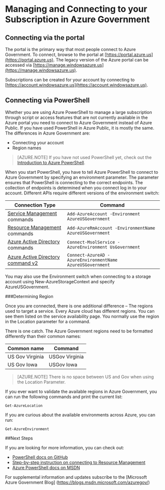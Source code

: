 <properties
    pageTitle="Azure Government Services | Microsoft Azure"
    description="Information on managing your subscription in Azure Government"
    services="Azure-Government"
    cloud="gov" 
    documentationCenter=""
    authors="zakramer"
    manager="liki"
    editor="" />

<tags
    ms.service="multiple"
    ms.devlang="na"
    ms.topic="article"
    ms.tgt_pltfrm="na"
    ms.workload="azure-government"
    ms.date="10/21/2016"
    ms.author="zakramer" />


#  Managing and Connecting to your Subscription in Azure Government

## Connecting via the portal
The portal is the primary way that most people connect to Azure Government.  To connect, browse to the portal at [https://portal.azure.us](https://portal.azure.us).  The legacy version of the Azure portal can be accessed via [https://manage.windowsazure.us](https://manage.windowsazure.us).

Subscriptions can be created for your account by connecting to [https://account.windowsazure.us](https://account.windowsazure.us).

## Connecting via PowerShell

Whether you are using Azure PowerShell to manage a large subscription through script or access features that are not currently available in the Azure portal you need to connect to Azure Government instead of Azure Public.  If you have used PowerShell in Azure Public, it is mostly the same.  The differences in Azure Government are:

+ Connecting your account
+ Region names

>[AZURE.NOTE] If you have not used PowerShell yet, check out the [Introduction to Azure PowerShell](..\powershell-install-configure.md).

When you start PowerShell, you have to tell Azure PowerShell to connect to Azure Government by specifying an environment parameter.  The parameter ensures that PowerShell is connecting to the correct endpoints.  The collection of endpoints is determined when you connect log in to your account.  Different APIs require different versions of the environment switch:

Connection Type | Command
---|----
[Service Management](https://msdn.microsoft.com/library/dn708504.aspx) commands | `Add-AzureAccount -Environment AzureUSGovernment`
[Resource Management](https://msdn.microsoft.com/library/mt125356.aspx) commands | `Add-AzureRmAccount -EnvironmentName AzureUSGovernment`
[Azure Active Directory](https://msdn.microsoft.com/library/azure/jj151815.aspx) commands | `Connect-MsolService -AzureEnvironment UsGovernment`
[Azure Active Directory command v2](https://msdn.microsoft.com/library/azure/mt757189.aspx) | `Connect-AzureAD -AzureEnvironmentName AzureUSGovernment`

You may also use the Environment switch when connecting to a storage account using New-AzureStorageContext and specify AzureUSGovernment.

###Determining Region

Once you are connected, there is one additional difference – The regions used to target a service.  Every Azure cloud has different regions.  You can see them listed on the service availability page.  You normally use the region in the Location parameter for a command.

There is one catch.  The Azure Government regions need to be formatted differently than their common names:

Common name | Command
---|----
US Gov Virginia | USGov Virginia
US Gov Iowa | USGov Iowa

>[AZURE.NOTE] There is no space between US and Gov when using the Location Parameter.

If you ever want to validate the available regions in Azure Government, you can run the following commands and print the current list:

    Get-AzureLocation

If you are curious about the available environments across Azure, you can run:

    Get-AzureEnvironment

##Next Steps

If you are looking for more information, you can check out:

+ [PowerShell docs on GitHub](https://github.com/Azure/azure-powershell)
+ [Step-by-step instruction on connecting to Resource Management](https://blogs.msdn.microsoft.com/azuregov/2015/10/08/configuring-arm-on-azure-gc/)
+ [Azure PowerShell docs on MSDN](https://msdn.microsoft.com/library/mt619274.aspx)

For supplemental information and updates subscribe to the [Microsoft Azure Government Blog] (https://blogs.msdn.microsoft.com/azuregov/)
